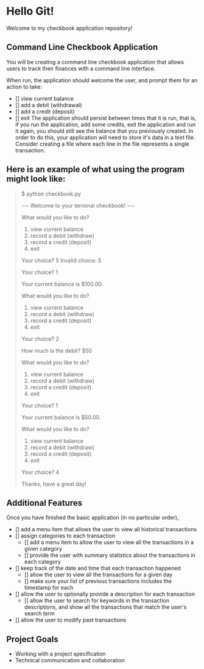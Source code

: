 # Hello Git!

Welcome to my checkbook application repository!

## Command Line Checkbook Application

You will be creating a command line checkbook application that allows users to track their finances with a command line interface.

When run, the application should welcome the user, and prompt them for an action to take:

- [] view current balance
- [] add a debit (withdrawal)
- [] add a credit (deposit)
- [] exit
The application should persist between times that it is run, that is, if you run the application, add some credits, exit the application and run it again, you should still see the balance that you previously created. In order to do this, your application will need to store it's data in a text file. Consider creating a file where each line in the file represents a single transaction.

## Here is an example of what using the program might look like:
>
> $ python checkbook.py
>
> --- Welcome to your terminal checkbook! ---
>
> What would you like to do?
>
> 1) view current balance
> 2) record a debit (withdraw)
> 3) record a credit (deposit)
> 4) exit
>
> Your choice? 5
> Invalid choice: 5
>
> Your choice? 1
>
> Your current balance is $100.00.
>
> What would you like to do?
>
> 1) view current balance
> 2) record a debit (withdraw)
> 3) record a credit (deposit)
> 4) exit
>
>Your choice? 2
>
>How much is the debit? $50
>
>What would you like to do?
>
>1) view current balance
> 2) record a debit (withdraw)
> 3) record a credit (deposit)
> 4) exit
>
> Your choice? 1
>
> Your current balance is $50.00.
>
> What would you like to do?
>
> 1) view current balance
> 2) record a debit (withdraw)
> 3) record a credit (deposit)
> 4) exit
>
> Your choice? 4
>
> Thanks, have a great day!

## Additional Features

Once you have finished the basic application (in no particular order),

- [] add a menu item that allows the user to view all historical transactions
- [] assign categories to each transaction
    - [] add a menu item to allow the user to view all the transactions in a given category
    - [] provide the user with summary statistics about the transactions in each category
- [] keep track of the date and time that each transaction happened
    - [] allow the user to view all the transactions for a given day
    - [] make sure your list of previous transactions includes the timestamp for each
- [] allow the user to optionally provide a description for each transaction
    - [] allow the user to search for keywords in the transaction descriptions, and show all the transactions that match the user's search term
- [] allow the user to modify past transactions

## Project Goals

* Working with a project specification
* Technical communication and collaboration